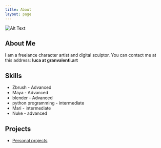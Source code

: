 ```yaml
---
title: About
layout: page
---
```


 <img class="image" src="{{ site.url }}/{{ site.picture }}" alt="Alt Text">

## About Me
I am a freelance character artist and digital sculptor. You can contact me at this address: <strong>luca at granvalenti.art</strong>

<p>
<h2>Skills</h2>

<ul class="skill-list">
	<li>Zbrush - Advanced</li>
	<li>Maya - Advanced</li>
	<li>blender - Advanced</li>
	<li>python programming - intermediate</li>
	<li>Mari - intermediate</li>
	<li>Nuke - advanced</li>

</ul>

<h2>Projects</h2>

<ul>
	<li><a href="https://artstation.com/lucat/">Personal projects</a></li>
</ul>

</p>


